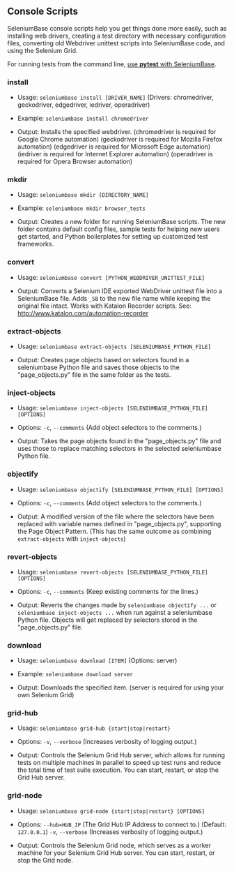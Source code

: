 ## Console Scripts

SeleniumBase console scripts help you get things done more easily, such as installing web drivers, creating a test directory with necessary configuration files, converting old Webdriver unittest scripts into SeleniumBase code, and using the Selenium Grid.

For running tests from the command line, [use **pytest** with SeleniumBase](https://github.com/seleniumbase/SeleniumBase/blob/master/help_docs/customizing_test_runs.md).

### install

* Usage:
``seleniumbase install [DRIVER_NAME]``
        (Drivers: chromedriver, geckodriver, edgedriver,
                  iedriver, operadriver)

* Example:
``seleniumbase install chromedriver``

* Output:
Installs the specified webdriver.
(chromedriver is required for Google Chrome automation)
(geckodriver is required for Mozilla Firefox automation)
(edgedriver is required for Microsoft Edge automation)
(iedriver is required for Internet Explorer automation)
(operadriver is required for Opera Browser automation)

### mkdir

* Usage:
``seleniumbase mkdir [DIRECTORY_NAME]``

* Example:
``seleniumbase mkdir browser_tests``

* Output:
Creates a new folder for running SeleniumBase scripts.
The new folder contains default config files,
sample tests for helping new users get started, and
Python boilerplates for setting up customized
test frameworks.

### convert

* Usage:
``seleniumbase convert [PYTHON_WEBDRIVER_UNITTEST_FILE]``

* Output:
Converts a Selenium IDE exported WebDriver unittest file
into a SeleniumBase file. Adds ``_SB`` to the new
file name while keeping the original file intact.
Works with Katalon Recorder scripts.
See: http://www.katalon.com/automation-recorder

### extract-objects

* Usage:
``seleniumbase extract-objects [SELENIUMBASE_PYTHON_FILE]``

* Output:
Creates page objects based on selectors found in a
seleniumbase Python file and saves those objects to the
"page_objects.py" file in the same folder as the tests.

### inject-objects

* Usage:
``seleniumbase inject-objects [SELENIUMBASE_PYTHON_FILE] [OPTIONS]``

* Options:
``-c``, ``--comments``  (Add object selectors to the comments.)

* Output:
Takes the page objects found in the "page_objects.py"
file and uses those to replace matching selectors in
the selected seleniumbase Python file.

### objectify

* Usage:
``seleniumbase objectify [SELENIUMBASE_PYTHON_FILE] [OPTIONS]``

* Options:
``-c``, ``--comments``  (Add object selectors to the comments.)

* Output:
A modified version of the file where the selectors
have been replaced with variable names defined in
"page_objects.py", supporting the Page Object Pattern.
(This has the same outcome as combining
``extract-objects`` with ``inject-objects``)

### revert-objects

* Usage:
``seleniumbase revert-objects [SELENIUMBASE_PYTHON_FILE] [OPTIONS]``

* Options:
``-c``, ``--comments``  (Keep existing comments for the lines.)

* Output:
Reverts the changes made by ``seleniumbase objectify ...`` or
``seleniumbase inject-objects ...`` when run against a
seleniumbase Python file. Objects will get replaced by
selectors stored in the "page_objects.py" file.

### download

* Usage:
``seleniumbase download [ITEM]``
        (Options: server)

* Example:
``seleniumbase download server``

* Output:
Downloads the specified item.
(server is required for using your own Selenium Grid)

### grid-hub

* Usage:
``seleniumbase grid-hub {start|stop|restart}``

* Options:
``-v``, ``--verbose``  (Increases verbosity of logging output.)

* Output:
Controls the Selenium Grid Hub server, which allows
for running tests on multiple machines in parallel
to speed up test runs and reduce the total time
of test suite execution.
You can start, restart, or stop the Grid Hub server.

### grid-node

* Usage:
``seleniumbase grid-node {start|stop|restart} [OPTIONS]``

* Options:
``--hub=HUB_IP`` (The Grid Hub IP Address to connect to.) (Default: ``127.0.0.1``)
``-v``, ``--verbose``  (Increases verbosity of logging output.)

* Output:
Controls the Selenium Grid node, which serves as a
worker machine for your Selenium Grid Hub server.
You can start, restart, or stop the Grid node.
